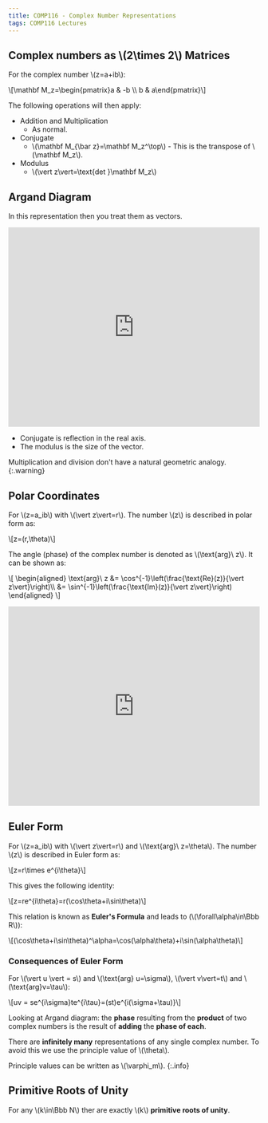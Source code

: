 ```yaml
---
title: COMP116 - Complex Number Representations
tags: COMP116 Lectures
---
```

## Complex numbers as &#92;(2\times 2&#92;) Matrices
For the complex number &#92;(z=a+ib&#92;):

&#92;[\mathbf M_z=\begin{pmatrix}a & -b &#92;&#92; b & a\end{pmatrix}&#92;]

The following operations will then apply:

* Addition and Multiplication
	* As normal.
* Conjugate
	* &#92;(\mathbf M&#95;&#123;\bar z}=\mathbf M_z^\top&#92;)	- This is the transpose of &#92;(\mathbf M_z&#92;).
* Modulus
	* &#92;(\vert z\vert=\text{det }\mathbf M_z&#92;)
	
## Argand Diagram
In this representation then you treat them as vectors.

<iframe src="https://www.desmos.com/calculator/klm4mfhgwc?embed" width="100%" height="400px" frameborder="0"></iframe>

* Conjugate is reflection in the real axis.
* The modulus is the size of the vector.

Multiplication and division don't have a natural geometric analogy.
{:.warning}

## Polar Coordinates
For &#92;(z=a_ib&#92;) with &#92;(\vert z\vert=r&#92;). The number &#92;(z&#92;) is described in polar form as:

&#92;[z=(r,\theta)&#92;]

The angle (phase) of the complex number is denoted as &#92;(\text{arg}\ z&#92;). It can be shown as:

&#92;[
\begin{aligned}
\text{arg}\ z &= \cos^{-1}\left(\frac{\text{Re}(z)}{\vert z\vert}\right)&#92;&#92;
&= \sin^{-1}\left(\frac{\text{Im}(z)}{\vert z\vert}\right)
\end{aligned}
&#92;]

<iframe src="https://www.geogebra.org/calculator/psmrgt75?embed" width="100%" height="400px" frameborder="0"></iframe>

## Euler Form
For &#92;(z=a_ib&#92;) with &#92;(\vert z\vert=r&#92;) and &#92;(\text{arg}\ z=\theta&#92;). The number &#92;(z&#92;) is described in Euler form as:

&#92;[z=r\times e^{i\theta}&#92;]

This gives the following identity:

&#92;[z=re^{i\theta}=r(\cos\theta+i\sin\theta)&#92;]

This relation is known as **Euler's Formula** and leads to (&#92;(\forall\alpha\in\Bbb R&#92;)):

&#92;[(\cos\theta+i\sin\theta)^\alpha=\cos(\alpha\theta)+i\sin(\alpha\theta)&#92;]

### Consequences of Euler Form
For &#92;(\vert u \vert = s&#92;) and &#92;(\text{arg} u=\sigma&#92;), &#92;(\vert v\vert=t&#92;) and &#92;(\text{arg}v=\tau&#92;):

&#92;[uv = se^{i\sigma}te^{i\tau}=(st)e^{i(\sigma+\tau)}&#92;]

Looking at Argand diagram: the **phase** resulting from the **product** of two complex numbers is the result of **adding** the **phase of each**.

There are **infinitely many** representations of any single complex number. To avoid this we use the principle value of &#92;(\theta&#92;).

Principle values can be written as &#92;(\varphi_m&#92;).
{:.info}

## Primitive Roots of Unity
For any &#92;(k\in\Bbb N&#92;) ther are exactly &#92;(k&#92;) **primitive roots of unity**.
